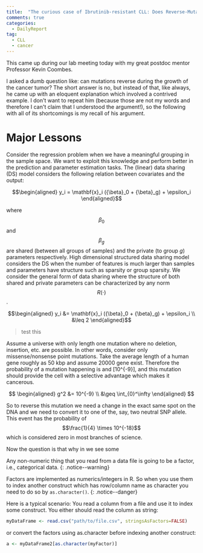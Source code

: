 ```yaml
---
title:  "The curious case of Ibrutinib-resistant CLL: Does Reverse-Mutations Exist?"
comments: true 
categories: 
  - DailyReport 
tag: 
  - CLL
  - cancer
--- 
```



This came up during our lab meeting today with my great postdoc mentor Professor Kevin Coombes. 
<!--more-->

I asked a dumb question like: can mutations reverse during the growth of the cancer tumor? 
The short answer is no, but instead of that, like always, he came up with an eloquent explanation which involved a contrived example. 
I don't want to repeat him (because those are not my words and therefore I can't claim that I understood the argument!), so the following with all of its shortcomings is my recall of his argument.

# Major Lessons

Consider the regression problem when we have a meaningful grouping in
the sample space. We want to exploit this knowledge and perform better
in the prediction and parameter estimation tasks. The (linear) data
sharing (DS) model considers the following relation between covariates
and the output: 

$$\begin{aligned}
	y_i = \mathbf{x}_i ({\beta}_0 + {\beta}_g) + \epsilon_i 
\end{aligned}$$ 

where $${\beta}_0$$ and $${\beta}_g$$ are shared
(between all groups of samples) and the private (to group $g$)
parameters respectively. High dimensional structured data sharing model
considers the DS when the number of features is much larger than samples
and parameters have structure such as sparsity or group sparsity. We
consider the general form of data sharing where the structure of both
shared and private parameters can be characterized by any norm
$$R(\cdot)$$.

$$\begin{aligned}
	y_i &= \mathbf{x}_i ({\beta}_0 + {\beta}_g) + \epsilon_i 
	\\ 
	&\leq 2
\end{aligned}$$ 

> test this 

Assume a universe with only length one mutation where no deletion, insertion, etc. are possible. In other words, consider only missense/nonsense point mutations. Take the average length of a human gene roughly as 50 kbp and assume 20000 gene exist. Therefore the probability of a mutation happening is    and \[10^{-9}\], and this mutation should provide the cell with a selective advantage which makes it cancerous. 

$$
\begin{aligned}
g^2 &= 10^{-9} 
\\  
&\geq \int_{0}^\infty
\end{aligned}
$$


So to reverse this mutation we need a change in the exact same spot on the DNA and we need to convert it to one of the, say, two neutral SNP allele. This event has the probability of $$\frac{1}{4} \times 10^{-18}$$ which is considered zero in most branches of science. 

Now the question is that why in we see some 


Any non-numeric thing that you read from a data file is going to be a factor, i.e., categorical data. 
{: .notice--warning} 

Factors are implemented as numerics/integers in R. So when you use them to index another construct which has row/column name as character you need to do so by `as.character()`.
{: .notice--danger}

Here is a typical scenario: You read a column from a file and use it to index some construct. 
You either should read the column as string:
```R
myDataFrame <- read.csv("path/to/file.csv", stringsAsFactors=FALSE)
```
or convert the factors using as.character before indexing another construct:
```R
a <- myDataFrame2[as.character(myFactor)]
```